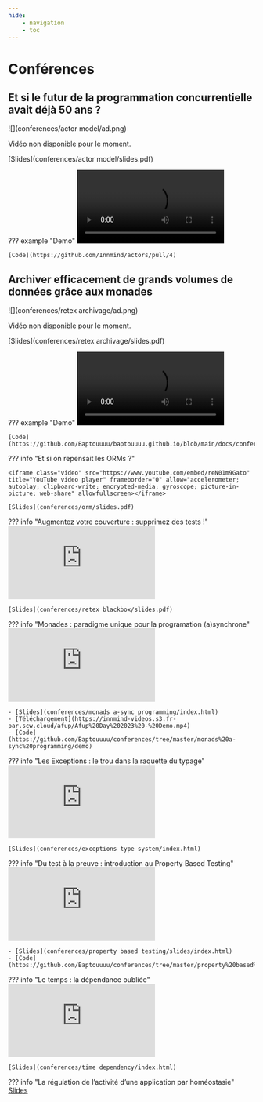 ```yaml
---
hide:
    - navigation
    - toc
---
```


# Conférences

## Et si le futur de la programmation concurrentielle avait déjà 50 ans ?

![](conferences/actor model/ad.png)

Vidéo non disponible pour le moment.

[Slides](conferences/actor model/slides.pdf)

??? example "Demo"
    <video controls><source src="actor%20model/demo.mp4" type="video/mp4"/></video>

    [Code](https://github.com/Innmind/actors/pull/4)

## Archiver efficacement de grands volumes de données grâce aux monades

![](conferences/retex archivage/ad.png)

Vidéo non disponible pour le moment.

[Slides](conferences/retex archivage/slides.pdf)

??? example "Demo"
    <video controls><source src="retex%20archivage/demo.mp4" type="video/mp4"/></video>

    [Code](https://github.com/Baptouuuu/baptouuuu.github.io/blob/main/docs/conferences/retex%20archivage/demo/README.md)

??? info "Et si on repensait les ORMs ?"

    <iframe class="video" src="https://www.youtube.com/embed/reN01m9Gato" title="YouTube video player" frameborder="0" allow="accelerometer; autoplay; clipboard-write; encrypted-media; gyroscope; picture-in-picture; web-share" allowfullscreen></iframe>

    [Slides](conferences/orm/slides.pdf)

??? info "Augmentez votre couverture : supprimez des tests !"
    <iframe class="video" src="https://www.youtube.com/embed/ZIM1OIjvk5s" title="YouTube video player" frameborder="0" allow="accelerometer; autoplay; clipboard-write; encrypted-media; gyroscope; picture-in-picture; web-share" allowfullscreen></iframe>

    [Slides](conferences/retex blackbox/slides.pdf)

??? info "Monades : paradigme unique pour la programation (a)synchrone"
    <iframe class="video" src="https://www.youtube.com/embed/RwCJwKfbDhE" title="YouTube video player" frameborder="0" allow="accelerometer; autoplay; clipboard-write; encrypted-media; gyroscope; picture-in-picture; web-share" allowfullscreen></iframe>

    - [Slides](conferences/monads a-sync programming/index.html)
    - [Téléchargement](https://innmind-videos.s3.fr-par.scw.cloud/afup/Afup%20Day%202023%20-%20Demo.mp4)
    - [Code](https://github.com/Baptouuuu/conferences/tree/master/monads%20a-sync%20programming/demo)

??? info "Les Exceptions : le trou dans la raquette du typage"
    <iframe class="video" src="https://www.youtube.com/embed/YfoLM0vWALM" title="YouTube video player" frameborder="0" allow="accelerometer; autoplay; clipboard-write; encrypted-media; gyroscope; picture-in-picture; web-share" allowfullscreen></iframe>

    [Slides](conferences/exceptions type system/index.html)

??? info "Du test à la preuve : introduction au Property Based Testing"
    <iframe class="video" src="https://www.youtube.com/embed/uUxGngqsER0" title="YouTube video player" frameborder="0" allow="accelerometer; autoplay; clipboard-write; encrypted-media; gyroscope; picture-in-picture; web-share" allowfullscreen></iframe>

    - [Slides](conferences/property based testing/slides/index.html)
    - [Code](https://github.com/Baptouuuu/conferences/tree/master/property%20based%20testing/code)

??? info "Le temps : la dépendance oubliée"
    <iframe class="video" src="https://www.youtube.com/embed/T_I6HhP9-6w" title="YouTube video player" frameborder="0" allow="accelerometer; autoplay; clipboard-write; encrypted-media; gyroscope; picture-in-picture; web-share" allowfullscreen></iframe>

    [Slides](conferences/time dependency/index.html)

??? info "La régulation de l’activité d’une application par homéostasie"
    [Slides](conferences/homeostasis/index.html)
